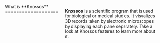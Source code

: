 <div class="row">
<div class="twelve columns wp1">
What is **Knossos**
===================

**Knossos** is a scientific program that is used for biological or medical studies. It visualizes 3D records taken by electronic microscopes by displaying each plane separately. Take a look at Knossos features to learn more about it.

</div>
</div>